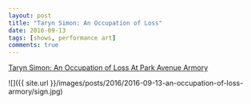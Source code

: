 ```yaml
---
layout: post
title: "Taryn Simon: An Occupation of Loss"
date: 2016-09-13
tags: [shows, performance art]
comments: true
---
```

[Taryn Simon: An Occupation of Loss At Park Avenue Armory](https://www.artsy.net/show/park-avenue-armory-taryn-simon-an-occupation-of-loss)

![]({{ site.url }}/images/posts/2016/2016-09-13-an-occupation-of-loss-armory/sign.jpg)

